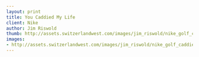 ```yaml
--- 
layout: print
title: You Caddied My Life
client: Nike
author: Jim Riswold
thumb: http://assets.switzerlandwest.com/images/jim_riswold/nike_golf_caddied_my_life-small.jpg
images: 
- http://assets.switzerlandwest.com/images/jim_riswold/nike_golf_caddied_my_life.jpg
---
```

